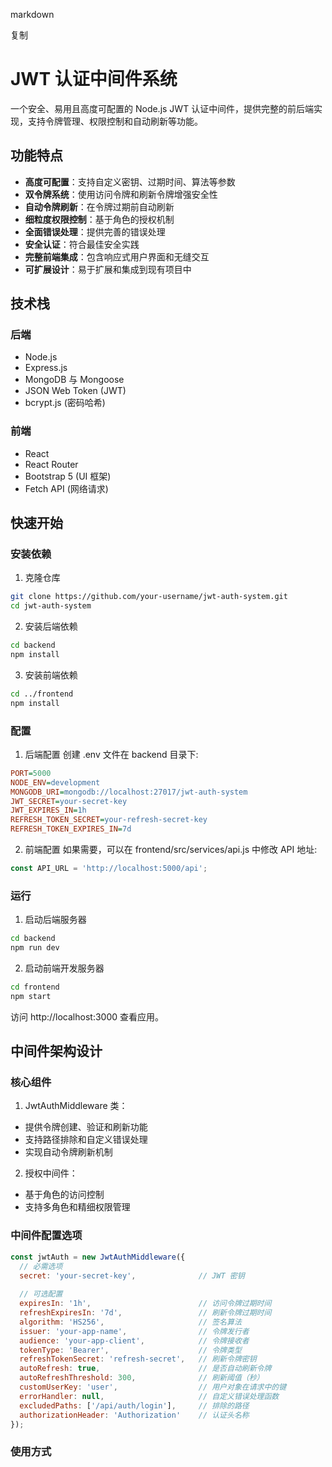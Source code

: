markdown

复制
# JWT 认证中间件系统

一个安全、易用且高度可配置的 Node.js JWT 认证中间件，提供完整的前后端实现，支持令牌管理、权限控制和自动刷新等功能。

## 功能特点

- **高度可配置**：支持自定义密钥、过期时间、算法等参数
- **双令牌系统**：使用访问令牌和刷新令牌增强安全性
- **自动令牌刷新**：在令牌过期前自动刷新
- **细粒度权限控制**：基于角色的授权机制
- **全面错误处理**：提供完善的错误处理
- **安全认证**：符合最佳安全实践
- **完整前端集成**：包含响应式用户界面和无缝交互
- **可扩展设计**：易于扩展和集成到现有项目中

## 技术栈

### 后端
- Node.js
- Express.js
- MongoDB 与 Mongoose
- JSON Web Token (JWT)
- bcrypt.js (密码哈希)

### 前端
- React
- React Router
- Bootstrap 5 (UI 框架)
- Fetch API (网络请求)

## 快速开始

### 安装依赖
1. 克隆仓库
```bash
git clone https://github.com/your-username/jwt-auth-system.git
cd jwt-auth-system
```

2. 安装后端依赖
```bash
cd backend
npm install
``` 
3. 安装前端依赖
```bash
cd ../frontend
npm install
```

### 配置

1. 后端配置
创建 .env 文件在 backend 目录下:
```ini
PORT=5000
NODE_ENV=development
MONGODB_URI=mongodb://localhost:27017/jwt-auth-system
JWT_SECRET=your-secret-key
JWT_EXPIRES_IN=1h
REFRESH_TOKEN_SECRET=your-refresh-secret-key
REFRESH_TOKEN_EXPIRES_IN=7d
```
2. 前端配置
如果需要，可以在 frontend/src/services/api.js 中修改 API 地址:
```javascript
const API_URL = 'http://localhost:5000/api';
```

### 运行

1. 启动后端服务器
```bash
cd backend
npm run dev
```
2. 启动前端开发服务器
```bash
cd frontend
npm start
```
访问 http://localhost:3000 查看应用。

## 中间件架构设计
### 核心组件
1. JwtAuthMiddleware 类：
- 提供令牌创建、验证和刷新功能
- 支持路径排除和自定义错误处理
- 实现自动令牌刷新机制

2. 授权中间件：
- 基于角色的访问控制
- 支持多角色和精细权限管理

### 中间件配置选项
```javascript
const jwtAuth = new JwtAuthMiddleware({
  // 必需选项
  secret: 'your-secret-key',              // JWT 密钥
  
  // 可选配置
  expiresIn: '1h',                        // 访问令牌过期时间
  refreshExpiresIn: '7d',                 // 刷新令牌过期时间
  algorithm: 'HS256',                     // 签名算法
  issuer: 'your-app-name',                // 令牌发行者
  audience: 'your-app-client',            // 令牌接收者
  tokenType: 'Bearer',                    // 令牌类型
  refreshTokenSecret: 'refresh-secret',   // 刷新令牌密钥
  autoRefresh: true,                      // 是否自动刷新令牌
  autoRefreshThreshold: 300,              // 刷新阈值（秒）
  customUserKey: 'user',                  // 用户对象在请求中的键
  errorHandler: null,                     // 自定义错误处理函数
  excludedPaths: ['/api/auth/login'],     // 排除的路径
  authorizationHeader: 'Authorization'    // 认证头名称
});
```
### 使用方式
